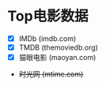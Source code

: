 # Top电影数据

- [x] IMDb (imdb.com)
- [x] TMDB (themoviedb.org)
- [x] 猫眼电影 (maoyan.com)
- ~~时光网 (mtime.com)~~

